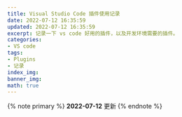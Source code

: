 ```yaml
---
title: Visual Studio Code 插件使用记录
date: 2022-07-12 16:35:59
updated: 2022-07-12 16:35:59
excerpt: 记录一下 vs code 好用的插件，以及开发环境需要的插件。
categories: 
- VS code
tags:
- Plugins
- 记录
index_img:
banner_img:
math: true
---
```


{% note primary %}
**2022-07-12** 更新
{% endnote %}

